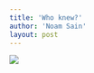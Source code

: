```yaml
---
title: 'Who knew?'
author: 'Noam Sain'
layout: post
---
```


![](http://3.bp.blogspot.com/_8aN4krk1nsk/TG_ALCrFsVI/AAAAAAAAAb4/AgnA4jQr5c0/s320/20100312.jpg)
